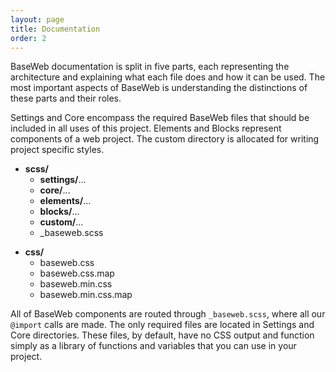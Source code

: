 ```yaml
---
layout: page
title: Documentation
order: 2
---
```


BaseWeb documentation is split in five parts, each representing the architecture and explaining what each file does and how it can be used. The most important aspects of BaseWeb is understanding the distinctions of these parts and their roles.

Settings and Core encompass the required BaseWeb files that should be included in all uses of this project. Elements and Blocks represent components of a web project. The custom directory is allocated for writing project specific styles.

<div class="widget fill">
  <ul class="list-ascii">
    <li>
      <strong>scss/</strong>
      <ul>
        <li><strong>settings/</strong>...</li>
        <li><strong>core/</strong>...</li>
        <li><strong>elements/</strong>...</li>
        <li><strong>blocks/</strong>...</li>
        <li><strong>custom/</strong>...</li>
        <li>_baseweb.scss</li>
      </ul>
    </li>
  </ul>
</div>

<div class="widget fill">
  <ul class="list-ascii">
    <li>
      <strong>css/</strong>
      <ul>
        <li>baseweb.css</li>
        <li>baseweb.css.map</li>
        <li>baseweb.min.css</li>
        <li>baseweb.min.css.map</li>
      </ul>
    </li>
  </ul>
</div>

All of BaseWeb components are routed through `_baseweb.scss`, where all our `@import` calls are made. The only required files are located in Settings and Core directories. These files, by default, have no CSS output and function simply as a library of functions and variables that you can use in your project.
